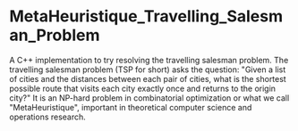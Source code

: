 # MetaHeuristique_Travelling_Salesman_Problem
A C++ implementation to try resolving the travelling salesman problem.
The travelling salesman problem (TSP for short) asks the question: "Given a list of cities and the distances between each pair of cities, what is the shortest possible route that visits each city exactly once and returns to the origin city?" It is an NP-hard problem in combinatorial optimization or what we call "MetaHeuristique", important in theoretical computer science and operations research.
